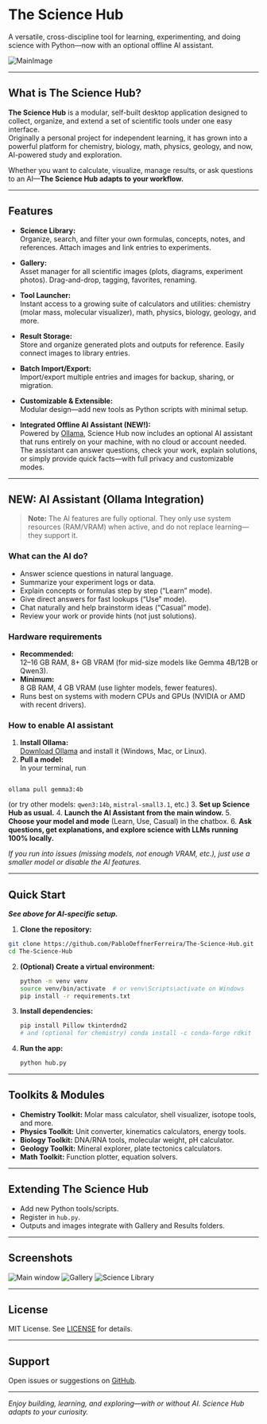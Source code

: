 # The Science Hub

A versatile, cross-discipline tool for learning, experimenting, and doing science with Python—now with an optional offline AI assistant.

![MainImage](images/Main.png)

---

## What is The Science Hub?

**The Science Hub** is a modular, self-built desktop application designed to collect, organize, and extend a set of scientific tools under one easy interface.  
Originally a personal project for independent learning, it has grown into a powerful platform for chemistry, biology, math, physics, geology, and now, AI-powered study and exploration.

Whether you want to calculate, visualize, manage results, or ask questions to an AI—**The Science Hub adapts to your workflow.**

---

## Features

- **Science Library:**  
  Organize, search, and filter your own formulas, concepts, notes, and references. Attach images and link entries to experiments.

- **Gallery:**  
  Asset manager for all scientific images (plots, diagrams, experiment photos). Drag-and-drop, tagging, favorites, renaming.

- **Tool Launcher:**  
  Instant access to a growing suite of calculators and utilities: chemistry (molar mass, molecular visualizer), math, physics, biology, geology, and more.

- **Result Storage:**  
  Store and organize generated plots and outputs for reference. Easily connect images to library entries.

- **Batch Import/Export:**  
  Import/export multiple entries and images for backup, sharing, or migration.

- **Customizable & Extensible:**  
  Modular design—add new tools as Python scripts with minimal setup.

- **Integrated Offline AI Assistant (NEW!):**  
  Powered by [Ollama](https://ollama.com/), Science Hub now includes an optional AI assistant that runs entirely on your machine, with no cloud or account needed. The assistant can answer questions, check your work, explain solutions, or simply provide quick facts—with full privacy and customizable modes.

---

## NEW: AI Assistant (Ollama Integration)

> **Note:** The AI features are fully optional. They only use system resources (RAM/VRAM) when active, and do not replace learning—they support it.

### What can the AI do?

- Answer science questions in natural language.
- Summarize your experiment logs or data.
- Explain concepts or formulas step by step (“Learn” mode).
- Give direct answers for fast lookups (“Use” mode).
- Chat naturally and help brainstorm ideas (“Casual” mode).
- Review your work or provide hints (not just solutions).

### Hardware requirements

- **Recommended:**  
  12–16 GB RAM, 8+ GB VRAM (for mid-size models like Gemma 4B/12B or Qwen3).
- **Minimum:**  
  8 GB RAM, 4 GB VRAM (use lighter models, fewer features).
- Runs best on systems with modern CPUs and GPUs (NVIDIA or AMD with recent drivers).

### How to enable AI assistant

1. **Install Ollama:**  
   [Download Ollama](https://ollama.com/download) and install it (Windows, Mac, or Linux).
2. **Pull a model:**  
   In your terminal, run  
```

ollama pull gemma3:4b

````
(or try other models: `qwen3:14b`, `mistral-small3.1`, etc.)
3. **Set up Science Hub as usual.**
4. **Launch the AI Assistant from the main window.**
5. **Choose your model and mode** (Learn, Use, Casual) in the chatbox.
6. **Ask questions, get explanations, and explore science with LLMs running 100% locally.**

*If you run into issues (missing models, not enough VRAM, etc.), just use a smaller model or disable the AI features.*

---

## Quick Start

_**See above for AI-specific setup.**_

1. **Clone the repository:**
```sh
git clone https://github.com/PabloOeffnerFerreira/The-Science-Hub.git
cd The-Science-Hub
````

2. **(Optional) Create a virtual environment:**

   ```sh
   python -m venv venv
   source venv/bin/activate  # or venv\Scripts\activate on Windows
   pip install -r requirements.txt
   ```

3. **Install dependencies:**

   ```sh
   pip install Pillow tkinterdnd2
   # and (optional for chemistry) conda install -c conda-forge rdkit
   ```

4. **Run the app:**

   ```sh
   python hub.py
   ```

---

## Toolkits & Modules

* **Chemistry Toolkit:** Molar mass calculator, shell visualizer, isotope tools, and more.
* **Physics Toolkit:** Unit converter, kinematics calculators, energy tools.
* **Biology Toolkit:** DNA/RNA tools, molecular weight, pH calculator.
* **Geology Toolkit:** Mineral explorer, plate tectonics calculators.
* **Math Toolkit:** Function plotter, equation solvers.

---

## Extending The Science Hub

* Add new Python tools/scripts.
* Register in `hub.py`.
* Outputs and images integrate with Gallery and Results folders.

---

## Screenshots

![Main window](screenshots/main_window.png)
![Gallery](screenshots/screenshot_gallery.png)
![Science Library](screenshots/screenshot_library.png)

---

## License

MIT License. See [LICENSE](LICENSE) for details.

---

## Support

Open issues or suggestions on [GitHub](https://github.com/PabloOeffnerFerreira/The-Science-Hub/issues).

---

*Enjoy building, learning, and exploring—with or without AI. Science Hub adapts to your curiosity.*

